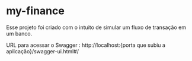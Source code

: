 # my-finance

Esse projeto foi criado com o intuito de simular um fluxo de transação em um banco.


URL para acessar o Swagger : http://localhost:{porta que subiu a aplicação}/swagger-ui.html#/



